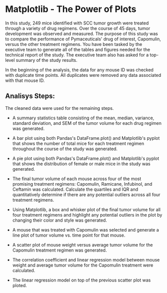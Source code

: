 # **Matplotlib - The Power of Plots**

In this study, 249 mice identified with SCC tumor growth were treated through a variety of drug regimens. 
Over the course of 45 days, tumor development was observed and measured. 
The purpose of this study was to compare the performance of Pymaceuticals' drug of interest, Capomulin, versus the other treatment regimens. 
You have been tasked by the executive team to generate all of the tables and figures needed for the technical report of the study. 
The executive team also has asked for a top-level summary of the study results.

In the beginning of the analysis, the data for any mouse ID was checked with duplicate time points. All duplicates were removed any data associated with that mouse ID.


## **Analisys Steps:**

The cleaned data were used for the remaining steps.

* A summary statistics table consisting of the mean, median, variance, standard deviation, and SEM of the tumor volume for each drug regimen was generated.


* A bar plot using both Pandas's DataFrame.plot() and Matplotlib's pyplot that shows  the number of total mice for each treatment regimen throughout the course of the study was generated.


* A pie plot using both Pandas's DataFrame.plot() and Matplotlib's pyplot that shows the distribution of female or male mice in the study was generated.

* The final tumor volume of each mouse across four of the most promising treatment regimens: Capomulin, Ramicane, Infubinol, and Ceftamin was calculated. 
  Calculate the quartiles and IQR and quantitatively determine if there are any potential outliers across all four treatment regimens.

* Using Matplotlib, a box and whisker plot of the final tumor volume for all four treatment regimens and highlight any potential outliers in the plot by changing their color and style was generated.

* A mouse that was treated with Capomulin was selected and generate a line plot of tumor volume vs. time point for that mouse.

* A scatter plot of mouse weight versus average tumor volume for the Capomulin treatment regimen was generated.

* The correlation coefficient and linear regression model between mouse weight and average tumor volume for the Capomulin treatment were calculated. 

* The linear regression model on top of the previous scatter plot was ploted.

